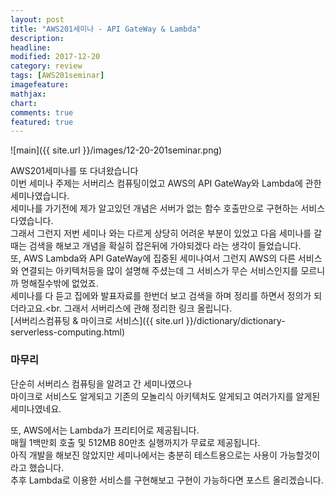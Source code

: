 ```yaml
---
layout: post
title: "AWS201세미나 - API GateWay & Lambda"
description:
headline:
modified: 2017-12-20
category: review
tags: [AWS201seminar]
imagefeature:
mathjax:
chart:
comments: true
featured: true
---
```


![main]({{ site.url }}/images/12-20-201seminar.png)

AWS201세미나를 또 다녀왔습니다<br>
이번 세미나 주제는 서버리스 컴퓨팅이었고 AWS의 API GateWay와 Lambda에 관한 세미나였습니다.<br>
세미나를 가기전에 제가 알고있던 개념은 서버가 없는 함수 호출만으로 구현하는 서비스다였습니다.<br>
그래서 그런지 저번 세미나 와는 다르게 상당히 어려운 부분이 있었고 다음 세미나를 갈때는
검색을 해보고 개념을 확실히 잡은뒤에 가야되겠다 라는 생각이 들었습니다.<br>
또, AWS Lambda와 API GateWay에 집중된 세미나여서 그런지 AWS의 다른 서비스와 연결되는 아키텍처등을
많이 설명해 주셨는데 그 서비스가 무슨 서비스인지를 모르니까 멍해질수밖에 없었죠.<br>
세미나를 다 듣고 집에와 발표자료를 한번더 보고 검색을 하며 정리를 하면서 정의가 되더라고요.<br.
그래서 서버리스에 관해 정리한 링크 올립니다.<br>
[서버리스컴퓨팅 & 마이크로 서비스]({{ site.url }}/dictionary/dictionary-serverless-computing.html)<br>

<h3>마무리</h3>

단순히 서버리스 컴퓨팅을 알려고 간 세미나였으나<br>
마이크로 서비스도 알게되고 기존의 모놀리식 아키텍처도 알게되고 여러가지를 알게된 세미나였네요.<br>

또, AWS에서는 Lambda가 프리티어로 제공됩니다.<br>
매월 1백만회 호출 및 512MB 80만초 실행까지가 무료로 제공됩니다.<br>
아직 개발을 해보진 않았지만 세미나에서는 충분히 테스트용으로는 사용이 가능할것이라고 했습니다.<br>
추후 Lambda로 이용한 서비스를 구현해보고 구현이 가능하다면 포스트 올리겠습니다.<br>

